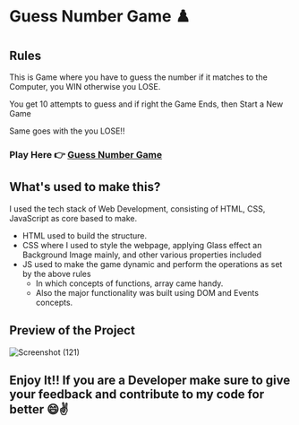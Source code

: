 # Guess Number Game ♟️

## Rules

This is Game where you have to guess the number if it matches to the Computer, you WIN otherwise you LOSE.

You get 10 attempts to guess and if right the Game Ends, then Start a New Game

Same goes with the you LOSE!!

### Play Here 👉 [Guess Number Game](https://guess-number-game-t.netlify.app/)

## What's used to make this?

I used the tech stack of Web Development, consisting of HTML, CSS, JavaScript as core based to make.

+ HTML used to build the structure.
+ CSS where I used to style the webpage, applying Glass effect an Background Image mainly, and other various properties included
+ JS used to make the game dynamic and perform the operations as set by the above rules
  +  In which concepts of functions, array came handy.
  +  Also the major functionality was built using DOM and Events concepts.
 
## Preview of the Project

![Screenshot (121)](https://github.com/Thoufiq-Uchiha-23/Guess-Number-Game/assets/143873191/33a31667-4dff-4e43-b87f-24edea614fed)

## Enjoy It!! If you are a Developer make sure to give your feedback and contribute to my code for better 😄✌️   
